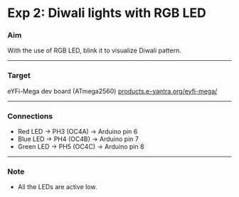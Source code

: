 # Exp 2: Diwali lights with RGB LED

### Aim

With the use of RGB LED, blink it to visualize Diwali pattern.

---

### Target

eYFi-Mega dev board (ATmega2560) [products.e-yantra.org/eyfi-mega/](products.e-yantra.org/eyfi-mega/)

---

### Connections

- Red LED	   ->	PH3 (OC4A)	->	Arduino pin 6
- Blue LED	  ->    PH4 (OC4B)	->	Arduino pin 7
- Green LED   ->    PH5 (OC4C)	->	Arduino pin 8

---

### Note

- All the LEDs are active low.